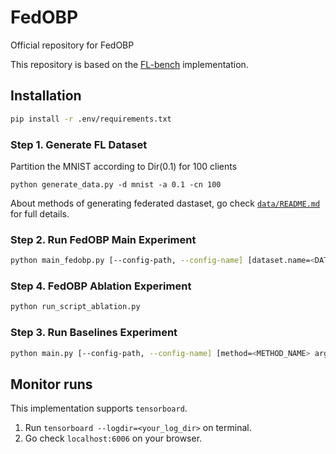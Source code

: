 # FedOBP

Official repository for FedOBP

This repository is based on the [FL-bench](https://github.com/KarhouTam/FL-bench.git) implementation.

## Installation
```sh
pip install -r .env/requirements.txt
```

### Step 1. Generate FL Dataset
Partition the MNIST according to Dir(0.1) for 100 clients
```shell
python generate_data.py -d mnist -a 0.1 -cn 100
```
About methods of generating federated dastaset, go check [`data/README.md`](data/#readme) for full details.

### Step 2. Run FedOBP Main Experiment

```sh
python main_fedobp.py [--config-path, --config-name] [dataset.name=<DATASET_NAME> args...]
```

### Step 4. FedOBP Ablation Experiment

```sh
python run_script_ablation.py
```

### Step 3. Run Baselines Experiment

```sh
python main.py [--config-path, --config-name] [method=<METHOD_NAME> args...]
```

## Monitor runs
This implementation supports `tensorboard`.
1. Run `tensorboard --logdir=<your_log_dir>` on terminal.
2. Go check `localhost:6006` on your browser.
